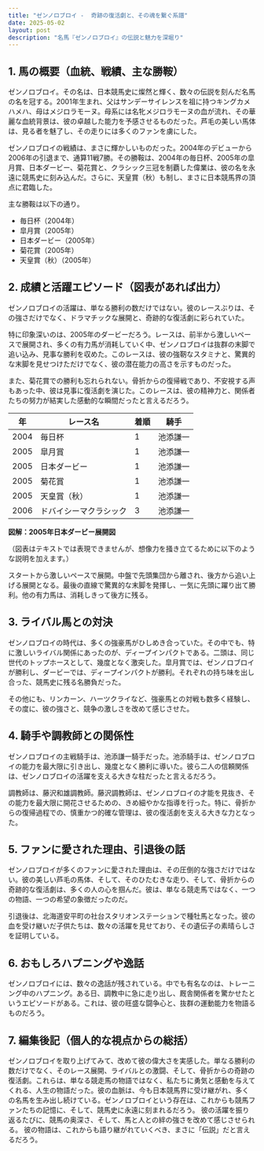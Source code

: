 ```yaml
---
title: "ゼンノロブロイ -  奇跡の復活劇と、その魂を繋ぐ系譜"
date: 2025-05-02
layout: post
description: "名馬『ゼンノロブロイ』の伝説と魅力を深堀り"
---
```


## 1. 馬の概要（血統、戦績、主な勝鞍）

ゼンノロブロイ。その名は、日本競馬史に燦然と輝く、数々の伝説を刻んだ名馬の名を冠する。2001年生まれ、父はサンデーサイレンスを祖に持つキングカメハメハ、母はメジロラモーヌ。母系には名牝メジロラモーヌの血が流れ、その華麗な血統背景は、彼の卓越した能力を予感させるものだった。芦毛の美しい馬体は、見る者を魅了し、その走りには多くのファンを虜にした。

ゼンノロブロイの戦績は、まさに輝かしいものだった。2004年のデビューから2006年の引退まで、通算11戦7勝。その勝鞍は、2004年の毎日杯、2005年の皐月賞、日本ダービー、菊花賞と、クラシック三冠を制覇した偉業は、彼の名を永遠に競馬史に刻み込んだ。さらに、天皇賞（秋）も制し、まさに日本競馬界の頂点に君臨した。

主な勝鞍は以下の通り。

* 毎日杯（2004年）
* 皐月賞（2005年）
* 日本ダービー（2005年）
* 菊花賞（2005年）
* 天皇賞（秋）（2005年）


## 2. 成績と活躍エピソード（図表があれば出力）

ゼンノロブロイの活躍は、単なる勝利の数だけではない。彼のレースぶりは、その強さだけでなく、ドラマチックな展開と、奇跡的な復活劇に彩られていた。

特に印象深いのは、2005年のダービーだろう。レースは、前半から激しいペースで展開され、多くの有力馬が消耗していく中、ゼンノロブロイは抜群の末脚で追い込み、見事な勝利を収めた。このレースは、彼の強靭なスタミナと、驚異的な末脚を見せつけただけでなく、彼の潜在能力の高さを示すものだった。

また、菊花賞での勝利も忘れられない。骨折からの復帰戦であり、不安視する声もあった中、彼は見事に復活劇を演じた。このレースは、彼の精神力と、関係者たちの努力が結実した感動的な瞬間だったと言えるだろう。


| 年 | レース名         | 着順 | 騎手       |
|----|-----------------|-------|-------------|
| 2004 | 毎日杯           | 1     | 池添謙一     |
| 2005 | 皐月賞           | 1     | 池添謙一     |
| 2005 | 日本ダービー       | 1     | 池添謙一     |
| 2005 | 菊花賞           | 1     | 池添謙一     |
| 2005 | 天皇賞（秋）     | 1     | 池添謙一     |
| 2006 | ドバイシーマクラシック | 3     | 池添謙一     |


**図解：2005年日本ダービー展開図**

（図表はテキストでは表現できませんが、想像力を掻き立てるために以下のような説明を加えます。）

スタートから激しいペースで展開。中盤で先頭集団から離され、後方から追い上げる展開となる。最後の直線で驚異的な末脚を発揮し、一気に先頭に躍り出て勝利。他の有力馬は、消耗しきって後方に残る。


## 3. ライバル馬との対決

ゼンノロブロイの時代は、多くの強豪馬がひしめき合っていた。その中でも、特に激しいライバル関係にあったのが、ディープインパクトである。二頭は、同じ世代のトップホースとして、幾度となく激突した。皐月賞では、ゼンノロブロイが勝利し、ダービーでは、ディープインパクトが勝利。それぞれの持ち味を出し合った、競馬史に残る名勝負だった。

その他にも、リンカーン、ハーツクライなど、強豪馬との対戦も数多く経験し、その度に、彼の強さと、競争の激しさを改めて感じさせた。


## 4. 騎手や調教師との関係性

ゼンノロブロイの主戦騎手は、池添謙一騎手だった。池添騎手は、ゼンノロブロイの能力を最大限に引き出し、幾度となく勝利に導いた。彼ら二人の信頼関係は、ゼンノロブロイの活躍を支える大きな柱だったと言えるだろう。

調教師は、藤沢和雄調教師。藤沢調教師は、ゼンノロブロイの才能を見抜き、その能力を最大限に開花させるための、きめ細やかな指導を行った。特に、骨折からの復帰過程での、慎重かつ的確な管理は、彼の復活劇を支える大きな力となった。


## 5. ファンに愛された理由、引退後の話

ゼンノロブロイが多くのファンに愛された理由は、その圧倒的な強さだけではない。彼の美しい芦毛の馬体、そして、そのひたむきな走り、そして、骨折からの奇跡的な復活劇は、多くの人の心を掴んだ。彼は、単なる競走馬ではなく、一つの物語、一つの希望の象徴だったのだ。

引退後は、北海道安平町の社台スタリオンステーションで種牡馬となった。彼の血を受け継いだ子供たちは、数々の活躍を見せており、その遺伝子の素晴らしさを証明している。


## 6. おもしろハプニングや逸話

ゼンノロブロイには、数々の逸話が残されている。中でも有名なのは、トレーニング中のハプニング。ある日、調教中に急に走り出し、厩舎関係者を驚かせたというエピソードがある。これは、彼の旺盛な闘争心と、抜群の運動能力を物語るものだろう。


## 7. 編集後記（個人的な視点からの総括）

ゼンノロブロイを取り上げてみて、改めて彼の偉大さを実感した。単なる勝利の数だけでなく、そのレース展開、ライバルとの激闘、そして、骨折からの奇跡の復活劇。これらは、単なる競走馬の物語ではなく、私たちに勇気と感動を与えてくれる、人生の物語だった。彼の血脈は、今も日本競馬界に受け継がれ、多くの名馬を生み出し続けている。ゼンノロブロイという存在は、これからも競馬ファンたちの記憶に、そして、競馬史に永遠に刻まれるだろう。  彼の活躍を振り返るたびに、競馬の奥深さ、そして、馬と人との絆の強さを改めて感じさせられる。  彼の物語は、これからも語り継がれていくべき、まさに「伝説」だと言えるだろう。
